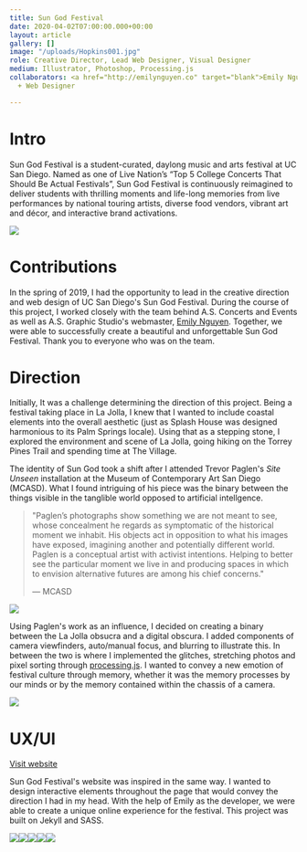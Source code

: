 ```yaml
---
title: Sun God Festival
date: 2020-04-02T07:00:00.000+00:00
layout: article
gallery: []
image: "/uploads/Hopkins001.jpg"
role: Creative Director, Lead Web Designer, Visual Designer
medium: Illustrator, Photoshop, Processing.js
collaborators: <a href="http://emilynguyen.co" target="blank">Emily Nguyen</a> — Developer
  + Web Designer

---
```

# Intro

Sun God Festival is a student-curated, daylong music and arts festival at UC San Diego. Named as one of Live Nation’s “Top 5 College Concerts That Should Be Actual Festivals”, Sun God Festival is continuously reimagined to deliver students with thrilling moments and life-long memories from live performances by national touring artists, diverse food vendors, vibrant art and décor, and interactive brand activations.

![](/uploads/Hopkins001.jpg)

# Contributions

In the spring of 2019, I had the opportunity to lead in the creative direction and web design of UC San Diego's Sun God Festival. During the course of this project, I worked closely with the team behind A.S. Concerts and Events as well as A.S. Graphic Studio's webmaster, [Emily Nguyen](http://emilynguyen.co). Together, we were able to successfully create a beautiful and unforgettable Sun God Festival. Thank you to everyone who was on the team.

# Direction

Initially, It was a challenge determining the direction of this project. Being a festival taking place in La Jolla, I knew that I wanted to include coastal elements into the overall aesthetic (just as Splash House was designed harmonious to its Palm Springs locale). Using that as a stepping stone, I explored the environment and scene of La Jolla, going hiking on the Torrey Pines Trail and spending time at The Village.

The identity of Sun God took a shift after I attended Trevor Paglen's _Site Unseen_ installation at the Museum of Contemporary Art San Diego (MCASD). What I found intriguing of his piece was the binary between the things visible in the tanglible world opposed to artificial intellgence.

> "Paglen’s photographs show something we are not meant to see, whose concealment he regards as symptomatic of the historical moment we inhabit. His objects act in opposition to what his images have exposed, imagining another and potentially different world. Paglen is a conceptual artist with activist intentions. Helping to better see the particular moment we live in and producing spaces in which to envision alternative futures are among his chief concerns."
>
> — MCASD

![](/uploads/SGF19_Poster.png)

Using Paglen's work as an influence, I decided on creating a binary between the La Jolla obsucra and a digital obscura. I added components of camera viewfinders, auto/manual focus, and blurring to illustrate this. In between the two is where I implemented the glitches, stretching photos and pixel sorting through [processing.js](http://processingjs.org/). I wanted to convey a new emotion of festival culture through memory, whether it was the memory processes by our minds or by the memory contained within the chassis of a camera.

![](/uploads/BOP.png)

# UX/UI

[Visit website]()

Sun God Festival's website was inspired in the same way. I wanted to design interactive elements throughout the page that would convey the direction I had in my head. With the help of Emily as the developer, we were able to create a unique online experience for the festival. This project was built on Jekyll and SASS.

![](/uploads/SGFWeb-01.png)![](/uploads/SGFWeb-02.png)![](/uploads/SGFWeb-04-03.png)![](/uploads/lineup.gif)![](/uploads/stretch.gif)